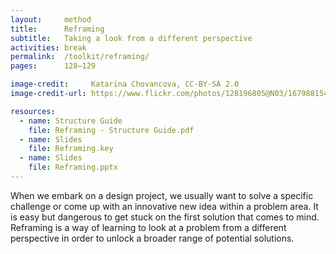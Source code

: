 ```yaml
---
layout:     method
title:      Reframing
subtitle:   Taking a look from a different perspective
activities: break
permalink:  /toolkit/reframing/
pages:      128–129

image-credit:     Katarina Chovancova, CC-BY-SA 2.0
image-credit-url: https://www.flickr.com/photos/128196805@N03/16798815406/

resources:
  - name: Structure Guide
    file: Reframing - Structure Guide.pdf
  - name: Slides
    file: Reframing.key
  - name: Slides
    file: Reframing.pptx
---
```


When we embark on a design project, we usually want to solve a specific challenge or come up with an innovative new idea within a problem area. It is easy but dangerous to get stuck on the first solution that comes to mind. Reframing is a way of learning to look at a problem from a different perspective in order to unlock a broader range of potential solutions.